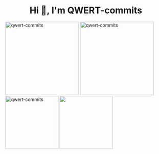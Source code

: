 <h1 align="center">Hi 👋, I'm QWERT-commits</h1>

<div align="left">
<span>  </span>
<img height="230px" src="https://github-readme-stats.vercel.app/api/top-langs?username=qwert-commits&show_icons=true&theme=dark&bg_color=151515&locale=en&layout=compact&hide_border=true&langs_count=8&layout=compact" alt="qwert-commits" /><span>  </span><img height="230px" src="https://github-readme-stats.vercel.app/api?username=qwert-commits&show_icons=true&theme=dark&bg_color=151515&locale=en&hide_border=true" alt="qwert-commits" />
<span>  </span>
</div>

<div align="left">
<span>  </span>
<img height="166px" src="https://github-readme-streak-stats.herokuapp.com/?user=qwert-commits&theme=dark&bg_color=0f0f0f&hide_border=true" alt="qwert-commits" /><span>  </span><img height="166px" src="https://github-readme-stats.vercel.app/api/pin/?username=QWERT-commits&repo=Mathmate&bg_color=151515&hide_border=true"/>
<span>  </span>
</div>
